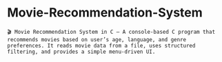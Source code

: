# Movie-Recommendation-System
    🎬 Movie Recommendation System in C — A console-based C program that recommends movies based on user’s age, language, and genre preferences. It reads movie data from a file, uses structured filtering, and provides a simple menu-driven UI.
